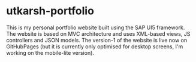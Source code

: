 # utkarsh-portfolio
This is my personal portfolio website built using the SAP UI5 framework.
The website is based on MVC architecture and uses XML-based views, JS controllers and JSON models. 
The version-1 of the website is live now on GitHubPages (but it is currently only optimised for desktop screens, I'm working on the mobile-lite version).
